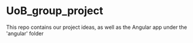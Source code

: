 # UoB_group_project

This repo contains our project ideas, as well as the Angular app under the 'angular' folder

